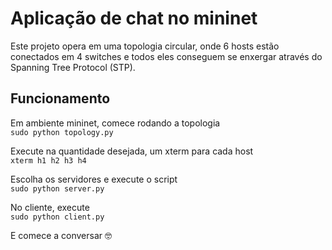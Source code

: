 # Aplicação de chat no mininet

Este projeto opera em uma topologia circular, onde 6 hosts estão conectados em 4 switches e todos eles conseguem se enxergar através do Spanning Tree Protocol (STP).   

## Funcionamento

Em ambiente mininet, comece rodando a topologia   
```sudo python topology.py```   

Execute na quantidade desejada, um xterm para cada host   
```xterm h1 h2 h3 h4```  

Escolha os servidores e execute o script   
```sudo python server.py```

No cliente, execute   
```sudo python client.py```  

E comece a conversar 🤓
